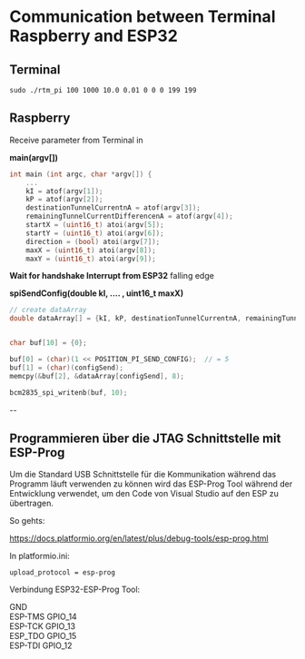 # Communication between Terminal Raspberry and ESP32

## Terminal

``sudo ./rtm_pi 100 1000 10.0 0.01 0 0 0 199 199``

## Raspberry

Receive parameter from Terminal in

**main(argv[])**

```c
int main (int argc, char *argv[]) {
    ...
    kI = atof(argv[1]);                                
    kP = atof(argv[2]);
    destinationTunnelCurrentnA = atof(argv[3]); 
    remainingTunnelCurrentDifferencenA = atof(argv[4]); 
    startX = (uint16_t) atoi(argv[5]);
    startY = (uint16_t) atoi(argv[6]);
    direction = (bool) atoi(argv[7]);
    maxX = (uint16_t) atoi(argv[8]);
    maxY = (uint16_t) atoi(argv[9]);
```

**Wait for handshake Interrupt from ESP32** falling edge

**spiSendConfig(double kI, .... , uint16_t maxX)**

```c
// create dataArray
double dataArray[] = {kI, kP, destinationTunnelCurrentnA, remainingTunnelCurrentDifferencenA, (double) startX, (double) startY, (double) direction, (double) maxX, (double) maxY};


char buf[10] = {0};

buf[0] = (char)(1 << POSITION_PI_SEND_CONFIG);  // = 5
buf[1] = (char)(configSend);
memcpy(&buf[2], &dataArray[configSend], 8);

bcm2835_spi_writenb(buf, 10);
```

--

## Programmieren über die JTAG Schnittstelle mit ESP-Prog

Um die Standard USB Schnittstelle für die Kommunikation während das Programm läuft verwenden zu können wird das ESP-Prog Tool während der Entwicklung verwendet, um den Code von Visual Studio auf den ESP zu übertragen.

So gehts:

<https://docs.platformio.org/en/latest/plus/debug-tools/esp-prog.html>

In platformio.ini:

``upload_protocol = esp-prog``

Verbindung ESP32-ESP-Prog Tool:

GND  
ESP-TMS GPIO_14  
ESP-TCK GPIO_13  
ESP_TDO GPIO_15  
ESP-TDI GPIO_12  
